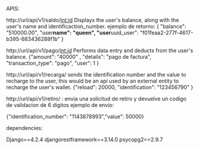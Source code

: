 APIS:

http://url/api/v1/saldo/<int:id>
Displays the user's balance, along with the user's name and identificaction_number.
ejemplo de retorno:
{
"balance": "510000.00",
"user**name": "queen",
"user**uuid_user": "f01feaa2-277f-4617-b395-683436288f1b"
}

http://url/api/v1/pago/<int:id>
Performs data entry and deducts from the user's balance.
{"amount": "40000" , "details": "pago de factura", "transaction_type": "pago", "user": 1 }

http://url/api/v1/recarga/
sends the identification number and the value to recharge to the user, this would be an api used by an external entity to recharge the user's wallet.
{"reload": 20000, "identification": "123456790" }

http://url/api/v1/retiro/ : envia una solicitud de retiro y devuelve un codigo de validacion de 6 digitos
ejemplo de envio:

{"identification_number": "1143878993","value": 50000}

dependencies:

Django==4.2.4
djangorestframework==3.14.0
psycopg2==2.9.7
